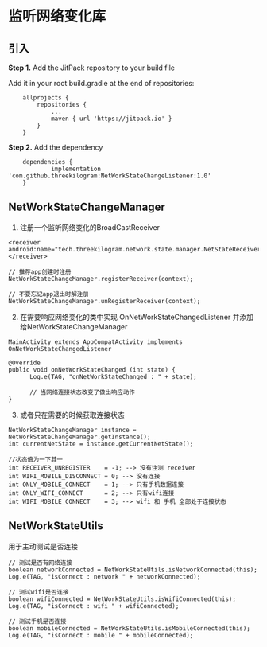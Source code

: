 # 监听网络变化库

## 引入

**Step 1.** Add the JitPack repository to your build file

Add it in your root build.gradle at the end of repositories:

```
	allprojects {
		repositories {
			...
			maven { url 'https://jitpack.io' }
		}
	}
```

**Step 2.** Add the dependency

```
	dependencies {
	        implementation 'com.github.threekilogram:NetWorkStateChangeListener:1.0'
	}
```

## NetWorkStateChangeManager

1. 注册一个监听网络变化的BroadCastReceiver

```
<receiver android:name="tech.threekilogram.network.state.manager.NetStateReceiver">
</receiver>
```

```
// 推荐app创建时注册
NetWorkStateChangeManager.registerReceiver(context);
```

```
// 不要忘记app退出时解注册
NetWorkStateChangeManager.unRegisterReceiver(context);
```

2. 在需要响应网络变化的类中实现 OnNetWorkStateChangedListener 并添加给NetWorkStateChangeManager

```
MainActivity extends AppCompatActivity implements OnNetWorkStateChangedListener
```

```
@Override
public void onNetWorkStateChanged (int state) {
      Log.e(TAG, "onNetWorkStateChanged : " + state);
      
      // 当网络连接状态改变了做出响应动作
}
```

3. 或者只在需要的时候获取连接状态

```
NetWorkStateChangeManager instance = NetWorkStateChangeManager.getInstance();
int currentNetState = instance.getCurrentNetState();

//状态值为一下其一
int RECEIVER_UNREGISTER    = -1; --> 没有注测 receiver
int WIFI_MOBILE_DISCONNECT = 0; --> 没有连接
int ONLY_MOBILE_CONNECT    = 1; --> 只有手机数据连接
int ONLY_WIFI_CONNECT      = 2; --> 只有wifi连接
int WIFI_MOBILE_CONNECT    = 3; --> wifi 和 手机 全部处于连接状态
```



## NetWorkStateUtils

用于主动测试是否连接

```
// 测试是否有网络连接
boolean networkConnected = NetWorkStateUtils.isNetworkConnected(this);
Log.e(TAG, "isConnect : network " + networkConnected);

// 测试wifi是否连接
boolean wifiConnected = NetWorkStateUtils.isWifiConnected(this);
Log.e(TAG, "isConnect : wifi " + wifiConnected);

// 测试手机是否连接
boolean mobileConnected = NetWorkStateUtils.isMobileConnected(this);
Log.e(TAG, "isConnect : mobile " + mobileConnected);
```